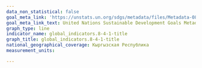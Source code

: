 ```yaml
---
data_non_statistical: false
goal_meta_link: 'https://unstats.un.org/sdgs/metadata/files/Metadata-08-04-01.pdf '
goal_meta_link_text: United Nations Sustainable Development Goals Metadata (PDF 4.0 MB)
graph_type: line
indicator_name: global_indicators.8-4-1-title
graph_title: global_indicators.8-4-1-title
national_geographical_coverage: Кыргызская Республика
measurement_units: 

---
```

